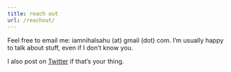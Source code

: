 ```yaml
---
title: reach out
url: /reachout/
---
```


Feel free to email me: iamnihalsahu (at) gmail (dot) com. I’m usually happy to talk about stuff, even if I don’t know you. 

I also post on <a href="https://twitter.com/annihalated">Twitter</a> if that’s your thing.

